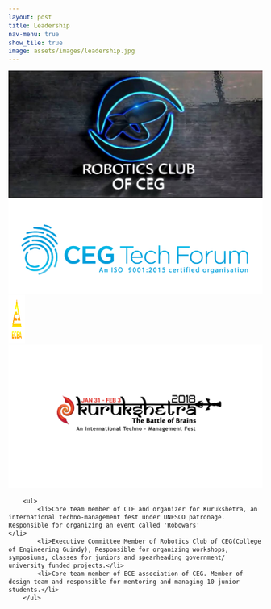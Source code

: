 ```yaml
---
layout: post
title: Leadership
nav-menu: true
show_tile: true
image: assets/images/leadership.jpg
---
```


<div class="box alt">
	<div class="row 50% uniform">
		<div class="2u"><span class="image fit"><img src="assets/images/robotics.jpeg" alt="" /></span></div>
		<div class="2u"><span class="image fit"><img src="assets/images/ctf.png" alt="" /></span></div>
		<div class="2u"><span class="image fit"><img src="assets/images/ecea.png" alt="" height="96" width="33"/></span></div>
		<div class="2u"><span class="image fit"><img src="assets/images/kuruk.png" alt="" /></span></div>
	</div>
</div>
<div class="9u 12u$(small)">

		<ul>
			<li>Core team member of CTF and organizer for Kurukshetra, an international techno-management fest under UNESCO patronage. Responsible for organizing an event called 'Robowars'                                                                                                                        </li>
			<li>Executive Committee Member of Robotics Club of CEG(College of Engineering Guindy), Responsible for organizing workshops, symposiums, classes for juniors and spearheading government/ university funded projects.</li>
			<li>Core team member of ECE association of CEG. Member of design team and responsible for mentoring and managing 10 junior students.</li>
		</ul>
</div>